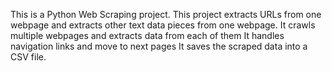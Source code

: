 This is a Python Web Scraping project. This project extracts URLs from one webpage and 
extracts other text data pieces from one webpage. 
It crawls multiple webpages and extracts data from each of them 
It handles navigation links and move to next pages 
It saves the scraped data into a CSV file.
